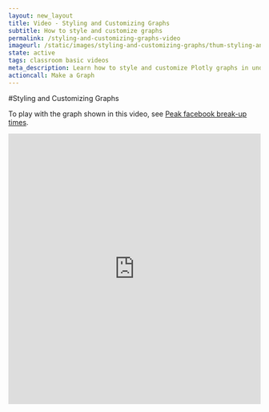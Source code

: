 ```yaml
---
layout: new_layout
title: Video - Styling and Customizing Graphs
subtitle: How to style and customize graphs
permalink: /styling-and-customizing-graphs-video
imageurl: /static/images/styling-and-customizing-graphs/thum-styling-and-customizing-graphs.png
state: active
tags: classroom basic videos
meta_description: Learn how to style and customize Plotly graphs in under a minute. Plotly is the easiest way to make and share graphs, online and for free.
actioncall: Make a Graph
---
```


#Styling and Customizing Graphs

To play with the graph shown in this video, see [Peak facebook break-up times](https://plot.ly/181/~Dreamshot/).

<iframe src="https://www.youtube.com/embed/tzYjTcAhYhc" width="100%" height="540" frameborder="0" webkitallowfullscreen mozallowfullscreen allowfullscreen></iframe>

